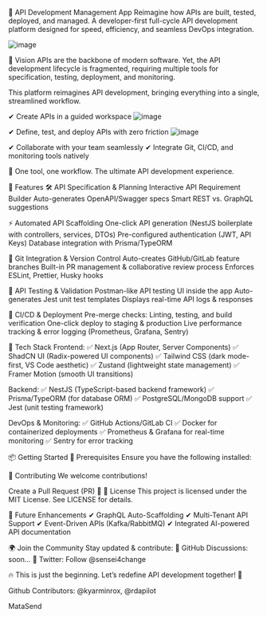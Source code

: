 🚀 API Development Management App
Reimagine how APIs are built, tested, deployed, and managed.
A developer-first full-cycle API development platform designed for speed, efficiency, and seamless DevOps integration.

![image](https://github.com/user-attachments/assets/eebc5538-7fee-4fbd-8463-95a4a7324d5e)

🌟 Vision
APIs are the backbone of modern software. Yet, the API development lifecycle is fragmented, requiring multiple tools for specification, testing, deployment, and monitoring.

This platform reimagines API development, bringing everything into a single, streamlined workflow.

✔ Create APIs in a guided workspace
![image](https://github.com/user-attachments/assets/74f905c4-dfb2-45a9-b5fa-c96a2c769cf2)

✔ Define, test, and deploy APIs with zero friction
![image](https://github.com/user-attachments/assets/4b3dbdf6-e70d-48d5-97fb-1f358ecc1493)

✔ Collaborate with your team seamlessly
✔ Integrate Git, CI/CD, and monitoring tools natively

🚀 One tool, one workflow. The ultimate API development experience.

📌 Features
🛠 API Specification & Planning
Interactive API Requirement Builder
Auto-generates OpenAPI/Swagger specs
Smart REST vs. GraphQL suggestions

⚡ Automated API Scaffolding
One-click API generation (NestJS boilerplate with controllers, services, DTOs)
Pre-configured authentication (JWT, API Keys)
Database integration with Prisma/TypeORM

🔗 Git Integration & Version Control
Auto-creates GitHub/GitLab feature branches
Built-in PR management & collaborative review process
Enforces ESLint, Prettier, Husky hooks

🧪 API Testing & Validation
Postman-like API testing UI inside the app
Auto-generates Jest unit test templates
Displays real-time API logs & responses

🚀 CI/CD & Deployment
Pre-merge checks: Linting, testing, and build verification
One-click deploy to staging & production
Live performance tracking & error logging (Prometheus, Grafana, Sentry)

📂 Tech Stack
Frontend:
✅ Next.js (App Router, Server Components)
✅ ShadCN UI (Radix-powered UI components)
✅ Tailwind CSS (dark mode-first, VS Code aesthetic)
✅ Zustand (lightweight state management)
✅ Framer Motion (smooth UI transitions)

Backend:
✅ NestJS (TypeScript-based backend framework)
✅ Prisma/TypeORM (for database ORM)
✅ PostgreSQL/MongoDB support
✅ Jest (unit testing framework)

DevOps & Monitoring:
✅ GitHub Actions/GitLab CI
✅ Docker for containerized deployments
✅ Prometheus & Grafana for real-time monitoring
✅ Sentry for error tracking

📦 Getting Started
🔧 Prerequisites
Ensure you have the following installed:

👥 Contributing
We welcome contributions! 

Create a Pull Request (PR) 🚀
📜 License
This project is licensed under the MIT License. See LICENSE for details.

🚀 Future Enhancements
✔ GraphQL Auto-Scaffolding
✔ Multi-Tenant API Support
✔ Event-Driven APIs (Kafka/RabbitMQ)
✔ Integrated AI-powered API documentation

🌍 Join the Community
Stay updated & contribute:
📌 GitHub Discussions: soon...
📌 Twitter: Follow @sensei4change

🔥 This is just the beginning. Let’s redefine API development together! 🚀


Github Contributors: @kyarminrox, @rdapilot

MataSend
